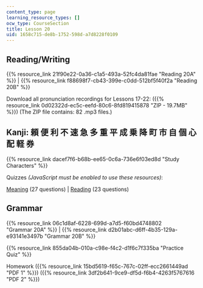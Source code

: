 ```yaml
---
content_type: page
learning_resource_types: []
ocw_type: CourseSection
title: Lesson 20
uid: 1658c715-de8b-1752-598d-a7d8228f0109
---
```


Reading/Writing
---------------

{{% resource_link 21f90e22-0a36-c1a5-493a-52fc4da81fae "Reading 20A" %}} | {{% resource_link f88698f7-cb43-399e-c0dd-512bf5f40f2a "Reading 20B" %}}

Download all pronunciation recordings for Lessons 17-22: ({{% resource_link 0d02322d-ec5c-eefd-80c6-8fd819415878 "ZIP - 19.7MB" %}}) (The ZIP file contains: 82 .mp3 files.)

Kanji: 頼 便 利 不 速 急 多 重 平 成 乗 降 町 市 自 個 心 配 軽 券
----------------------------------------------

{{% resource_link dacef7f6-b68b-ee65-0c6a-736e6f03ed8d "Study Characters" %}}

Quizzes _(JavaScript must be enabled to use these resources)_:

[Meaning](/ans7870/21f/21f.504/s09/lesson20/kanji20-mean/kq20meanq1.html) (27 questions) | [Reading](/ans7870/21f/21f.504/s09/lesson20/kanji20-read/kq20readq1.html) (23 questions)

Grammar
-------

{{% resource_link 06c1d8af-6228-699d-a7d5-f60bd4748802 "Grammar 20A" %}} | {{% resource_link d2b01abc-d6ff-4b35-129a-e93141e3497b "Grammar 20B" %}}

{{% resource_link 855da04b-010a-c98e-f4c2-d1f6c7f335ba "Practice Quiz" %}}

Homework ({{% resource_link 15bd5619-f65c-767c-02ff-ecc2661449ad "PDF 1" %}}) ({{% resource_link 3df2b641-9ce9-df5d-f6b4-4263f5767616 "PDF 2" %}})